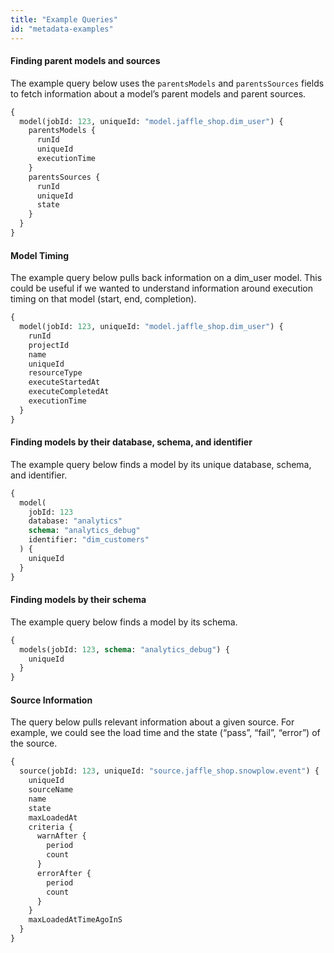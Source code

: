 ```yaml
---
title: "Example Queries"
id: "metadata-examples"
---
```


#### Finding parent models and sources

The example query below uses the `parentsModels` and `parentsSources` fields to fetch information about a model’s parent models and parent sources.

```graphql
{
  model(jobId: 123, uniqueId: "model.jaffle_shop.dim_user") {
    parentsModels {
      runId
      uniqueId
      executionTime
    }
    parentsSources {
      runId
      uniqueId
      state
    }
  }
}
```

#### Model Timing

The example query below pulls back information on a dim_user model. This could be useful if we wanted to understand information around execution timing on that model (start, end, completion).

```graphql
{
  model(jobId: 123, uniqueId: "model.jaffle_shop.dim_user") {
    runId
    projectId
    name
    uniqueId
    resourceType
    executeStartedAt
    executeCompletedAt
    executionTime
  }
}
```

#### Finding models by their database, schema, and identifier

The example query below finds a model by its unique database, schema, and identifier.

```graphql
{
  model(
    jobId: 123
    database: "analytics"
    schema: "analytics_debug"
    identifier: "dim_customers"
  ) {
    uniqueId
  }
}
```

#### Finding models by their schema

The example query below finds a model by its schema.

```graphql
{
  models(jobId: 123, schema: "analytics_debug") {
    uniqueId
  }
}
```

#### Source Information

The query below pulls relevant information about a given source. For example, we could see the load time and the state (“pass”, “fail”, “error”) of the source.

```graphql
{
  source(jobId: 123, uniqueId: "source.jaffle_shop.snowplow.event") {
    uniqueId
    sourceName
    name
    state
    maxLoadedAt
    criteria {
      warnAfter {
        period
        count
      }
      errorAfter {
        period
        count
      }
    }
    maxLoadedAtTimeAgoInS
  }
}
```
